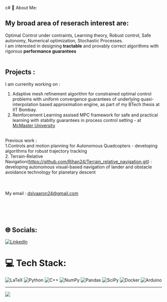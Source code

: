 c# 💫 About Me:
## My broad area of reserach interest are: 
Optimal Control under contraints, Learning theory, Robust control, Safe autonomy, Numerical optimization, Stochastic Processes. <br>
I am interested in designing <b>tractable</b> and provably correct algorithms with rigorous <b>performance guarantees</b> <br><br>
## Projects : 
I am currenlty working on : <br>
1. Adaptive mesh refinement algorithm for constrained optimal control problems with uniform convergence guarantees of underlying quasi-interpolation based approximation engine, as part of my BTech thesis at IIT Bombay. <br>
2. Reinforcement Learning assised MPC framework for safe and practical learning with stabilty guarantees in process control setting - at [McMaster University](https://www.eng.mcmaster.ca/faculty/prashant-mhaskar/) <br><Br>

Previous work : 
<br>
1.Controls and motion planning for Autonomous Quadcopters - developing algorithms for robust trajectory tracking <br>
2. Terrain-Relative Navigation(https://github.com/Rihan24/Terrain_relative_navigation.git) : developing autonomous visual-based navigation of lander and obstacle avoidance technology for planetary descent<br><br>
<br><br>
My email : dslvaaron24@gmail.com<br><br><br><br><br>


## 🌐 Socials:
[![LinkedIn](https://img.shields.io/badge/LinkedIn-%230077B5.svg?logo=linkedin&logoColor=white)](https://linkedin.com/in/rihan-aaron-d-silva) 

# 💻 Tech Stack:
![LaTeX](https://img.shields.io/badge/latex-%23008080.svg?style=flat&logo=latex&logoColor=white) ![Python](https://img.shields.io/badge/python-3670A0?style=flat&logo=python&logoColor=ffdd54) ![C++](https://img.shields.io/badge/c++-%2300599C.svg?style=flat&logo=c%2B%2B&logoColor=white) ![NumPy](https://img.shields.io/badge/numpy-%23013243.svg?style=flat&logo=numpy&logoColor=white) ![Pandas](https://img.shields.io/badge/pandas-%23150458.svg?style=flat&logo=pandas&logoColor=white) ![SciPy](https://img.shields.io/badge/SciPy-%230C55A5.svg?style=flat&logo=scipy&logoColor=%white) ![Docker](https://img.shields.io/badge/docker-%230db7ed.svg?style=flat&logo=docker&logoColor=white) ![Arduino](https://img.shields.io/badge/-Arduino-00979D?style=flat&logo=Arduino&logoColor=white)

---
[![](https://visitcount.itsvg.in/api?id=Rihan24&icon=0&color=0)](https://visitcount.itsvg.in)
